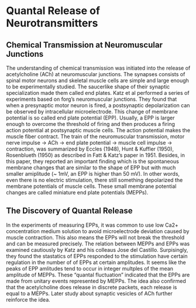 # Quantal Release of Neurotransmitters

## Chemical Transmission at Neuromuscular Junctions

The understanding of chemical transmission was initiated into the release of acetylcholine (ACh) at neuromuscular junctions. The synapses consists of spinal motor neurons and skeletal muscle cells are simple and large enough to be experimentally studied. The saucerlike shape of their synaptic specialization made them called end plates. Katz et al performed a series of experiments based on forg’s neuromuscular junctions. They found that when a presynaptic motor neuron is fired, a postsynaptic depolarization can be observed by intracellular microelectrode. This change of membrane potential is so called end plate potential (EPP). Usually, a EPP is larger enough to overcome the threshold of firing and then produces a firing action potential at postsynaptic muscle cells. The action potential makes the muscle fiber contract. The train of the neuromuscular transmission, motor nerve impulse → ACh → end plate potential → muscle cell impulse → contraction, was summarized by Eccles (1948), Hunt & Kuffler (1950), Rosenblueth (1950) as described in Fatt & Katz’s paper in 1951. Besides, in this paper, they reported an important finding which is the spontaneous membrane changes that are similar to the shape of EPP but with much smaller amiplitude (~ 1mV, an EPP is higher than 50 mV). In other words, even there is no electric stimulation, there still something depolarized the membrane potentials of muscle cells. These small membrane potential changes are called miniature end plate potentials (MEPPs).

## The Discovery of Quantal Release

In the experiments of measuring EPPs, it was common to use low Ca2+ concentration medium solution to avoid microelectrode deviation caused by muscle contraction. This also means the EPPs will not break the threshold and can be measured precisely. The relation between MEPPs and EPPs was examined cautiously by Katz and his colleaus Jose del Castillo. Surpisingly, they found the stastatics of EPPs responded to the stimulation have certain regulation in the number of of EPPs at certain amplitudes. It seems like the peaks of EPP amlitudes tend to occur in integer multples of the mean amplitude of MEPPs. These “quantal fluctuation” indicated that the EPPs are made from unitary events represented by MEPPs. The idea also confirmed that the acetylcholine does release in discrete packets, each release is equal to a MEPPs. Later study about synaptic vesicles of ACh further reinforce the idea.